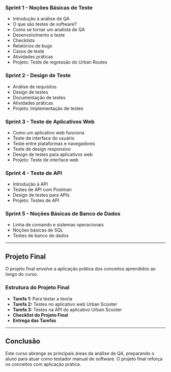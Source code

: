

### Sprint 1 - Noções Básicas de Teste
- Introdução à análise de QA
- O que são testes de software?
- Como se tornar um analista de QA
- Desenvolvimento e teste
- Checklists
- Relatórios de bugs
- Casos de teste
- Atividades práticas
- Projeto: Teste de regressão do Urban Routes

### Sprint 2 - Design de Teste
- Análise de requisitos
- Design de testes
- Documentação de testes
- Atividades práticas
- Projeto: Implementação de testes

### Sprint 3 - Teste de Aplicativos Web
- Como um aplicativo web funciona
- Teste de interface do usuário
- Teste entre plataformas e navegadores
- Teste de design responsivo
- Design de testes para aplicativos web
- Projeto: Teste de interface web

### Sprint 4 - Teste de API
- Introdução à API
- Testes de API com Postman
- Design de testes para APIs
- Projeto: Testes de API

### Sprint 5 - Noções Básicas de Banco de Dados
- Linha de comando e sistemas operacionais
- Noções básicas de SQL
- Testes de banco de dados

---

## Projeto Final
O projeto final envolve a aplicação prática dos conceitos aprendidos ao longo do curso.

### Estrutura do Projeto Final
- **Tarefa 1:** Para testar a teoria
- **Tarefa 2:** Testes no aplicativo web Urban Scooter
- **Tarefa 3:** Testes na API do aplicativo Urban Scooter
- **Checklist do Projeto Final**
- **Entrega das Tarefas**

---

## Conclusão
Este curso abrange as principais áreas da análise de QA, preparando o aluno para atuar como testador manual de software. O projeto final reforça os conceitos com aplicação prática.

